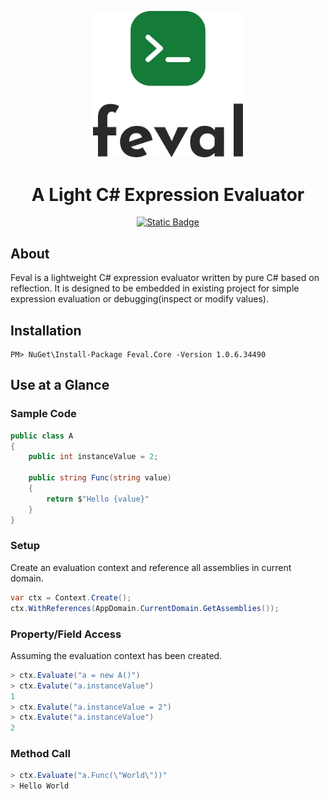 <p align="center">
<img width="240" src="logo.svg" alt="feval logo">
</p>
<h1 align="center">A Light C# Expression Evaluator</h1>
<p align="center"><a href="https://www.nuget.org/packages/Feval.Core"><img alt="Static Badge" src="https://img.shields.io/badge/nuget-v1.0.6-blue">
</a></p>

## About

Feval is a lightweight C# expression evaluator written by pure C# based on reflection. It is designed to be embedded in
existing project for simple expression evaluation or debugging(inspect or modify values).

## Installation

```shell
PM> NuGet\Install-Package Feval.Core -Version 1.0.6.34490
```

## Use at a Glance

### Sample Code

```c#
public class A 
{
    public int instanceValue = 2;
    
    public string Func(string value)
    {
        return $"Hello {value}"
    }
}
```

### Setup

Create an evaluation context and reference all assemblies in current domain.

```c#
var ctx = Context.Create();
ctx.WithReferences(AppDomain.CurrentDomain.GetAssemblies());
```

### Property/Field Access

Assuming the evaluation context has been created.

```c#
> ctx.Evaluate("a = new A()")
> ctx.Evalute("a.instanceValue")
1
> ctx.Evalute("a.instanceValue = 2")
> ctx.Evalute("a.instanceValue")
2
```

### Method Call

```c#
> ctx.Evaluate("a.Func(\"World\"))"
> Hello World
```
